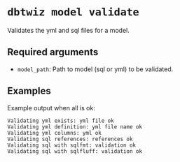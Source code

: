 # `dbtwiz model validate`

Validates the yml and sql files for a model.

## Required arguments

- `model_path`: Path to model (sql or yml) to be validated.


## Examples

Example output when all is ok:
```
Validating yml exists: yml file ok
Validating yml definition: yml file name ok
Validating yml columns: yml ok
Validating sql references: references ok
Validating sql with sqlfmt: validation ok
Validating sql with sqlfluff: validation ok
```

